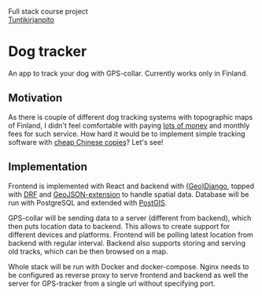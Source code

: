 Full stack course project  
[Tuntikirjanpito](./docs/workinghours.md)

# Dog tracker

An app to track your dog with GPS-collar. Currently works only in Finland.

## Motivation

As there is couple of different dog tracking systems with topographic maps of Finland, I didn't feel comfortable with paying [lots of money](https://shop.tracker.fi/tr_fi/tracker-artemis.html) and monthly fees for such service. How hard it would be to implement simple tracking software with [cheap Chinese copies](https://www.aliexpress.com/popular/tkstar-tk909.html)? Let's see!

## Implementation

Frontend is implemented with React and backend with [(Geo)Django](https://docs.djangoproject.com/en/3.0/ref/contrib/gis/), topped with [DRF](https://www.django-rest-framework.org/) and [GeoJSON-extension](https://github.com/openwisp/django-rest-framework-gis) to handle spatial data. Database will be run with PostgreSQL and extended with [PostGIS](https://postgis.net/).

GPS-collar will be sending data to a server (different from backend), which then puts location data to backend. This allows to create support for different devices and platforms. Frontend will be polling latest location from backend with regular interval. Backend also supports storing and serving old tracks, which can be then browsed on a map.

Whole stack will be run with Docker and docker-compose. Nginx needs to be configured as reverse proxy to serve frontend and backend as well the server for GPS-tracker from a single url without specifying port.
